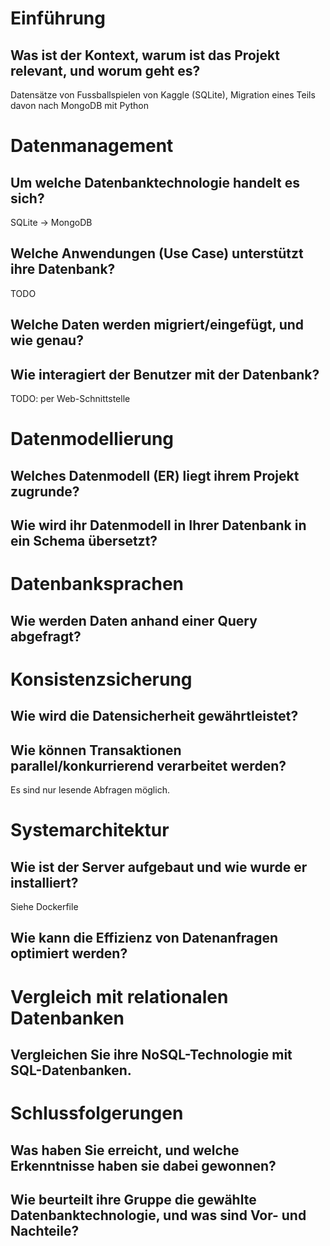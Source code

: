 # Einführung

## Was ist der Kontext, warum ist das Projekt relevant, und worum geht es?

Datensätze von Fussballspielen von Kaggle (SQLite), Migration eines Teils davon nach MongoDB mit Python

# Datenmanagement

## Um welche Datenbanktechnologie handelt es sich?

SQLite -> MongoDB

## Welche Anwendungen (Use Case) unterstützt ihre Datenbank?

TODO

## Welche Daten werden migriert/eingefügt, und wie genau?

## Wie interagiert der Benutzer mit der Datenbank?

TODO: per Web-Schnittstelle

# Datenmodellierung

## Welches Datenmodell (ER) liegt ihrem Projekt zugrunde?

## Wie wird ihr Datenmodell in Ihrer Datenbank in ein Schema übersetzt?

# Datenbanksprachen

## Wie werden Daten anhand einer Query abgefragt?

# Konsistenzsicherung

## Wie wird die Datensicherheit gewährtleistet?

## Wie können Transaktionen parallel/konkurrierend verarbeitet werden?

Es sind nur lesende Abfragen möglich.

# Systemarchitektur

## Wie ist der Server aufgebaut und wie wurde er installiert?

Siehe Dockerfile

## Wie kann die Effizienz von Datenanfragen optimiert werden?

# Vergleich mit relationalen Datenbanken

## Vergleichen Sie ihre NoSQL-Technologie mit SQL-Datenbanken.

# Schlussfolgerungen

## Was haben Sie erreicht, und welche Erkenntnisse haben sie dabei gewonnen?

## Wie beurteilt ihre Gruppe die gewählte Datenbanktechnologie, und was sind Vor- und Nachteile?
